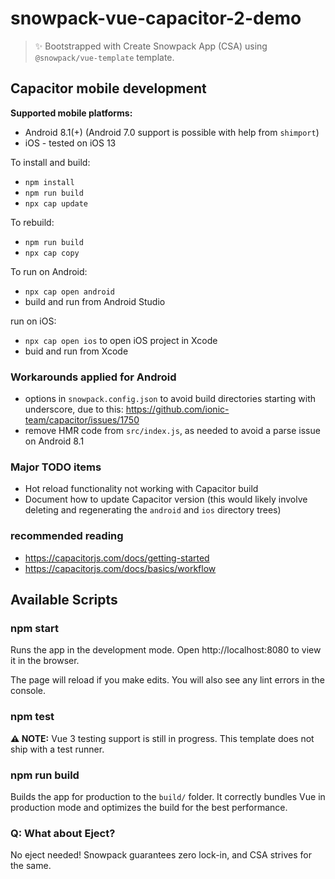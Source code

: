 # snowpack-vue-capacitor-2-demo

> ✨ Bootstrapped with Create Snowpack App (CSA) using `@snowpack/vue-template` template.

## Capacitor mobile development

**Supported mobile platforms:**

- Android 8.1(+) (Android 7.0 support is possible with help from `shimport`)
- iOS - tested on iOS 13

To install and build:

- `npm install`
- `npm run build`
- `npx cap update`

To rebuild:

- `npm run build`
- `npx cap copy`

To run on Android:

- `npx cap open android`
- build and run from Android Studio

run on iOS:

- `npx cap open ios` to open iOS project in Xcode
- buid and run from Xcode

### Workarounds applied for Android

- options in `snowpack.config.json` to avoid build directories starting with underscore, due to this: https://github.com/ionic-team/capacitor/issues/1750
- remove HMR code from `src/index.js`, as needed to avoid a parse issue on Android 8.1

### Major TODO items

- Hot reload functionality not working with Capacitor build
- Document how to update Capacitor version (this would likely involve deleting and regenerating the `android` and `ios` directory trees)

### recommended reading

- https://capacitorjs.com/docs/getting-started
- https://capacitorjs.com/docs/basics/workflow

## Available Scripts

### npm start

Runs the app in the development mode.
Open http://localhost:8080 to view it in the browser.

The page will reload if you make edits.
You will also see any lint errors in the console.

### npm test

**⚠️ NOTE:** Vue 3 testing support is still in progress. This template does not ship with a test runner.

### npm run build

Builds the app for production to the `build/` folder.
It correctly bundles Vue in production mode and optimizes the build for the best performance.

### Q: What about Eject?

No eject needed! Snowpack guarantees zero lock-in, and CSA strives for the same.
